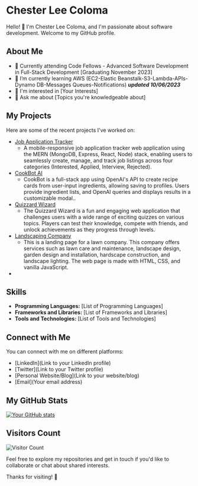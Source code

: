 # Chester Lee Coloma

Hello! 👋 I'm Chester Lee Coloma, and I'm passionate about software development. Welcome to my GitHub profile.

## About Me

* 💼 Currently attending Code Fellows - Advanced Software Development in Full-Stack Development \[Graduating November 2023\]
* 🌱 I’m currently learning AWS (EC2-Elastic Beanstalk-S3-Lambda-APIs-Dynamo DB-Messages Queues-Notifications) ***updated 10/06/2023***
* 🤔 I'm interested in [Your Interests]
* 💬 Ask me about [Topics you're knowledgeable about]

## My Projects

Here are some of the recent projects I've worked on:

* [Job Application Tracker](https://job-application-tracker-app.netlify.app/)
    * A mobile-responsive job application tracker web application using the MERN (MongoDB, Express, React, Node) stack, enabling users to seamlessly create, manage, and track job listings across four categories (Interested, Applied, Interview, Rejected).
* [CookBot AI](https://cookbot-ai-app.netlify.app/)
    * CookBot is a full-stack app using OpenAI's API to create recipe cards from user-input ingredients, allowing saving to profiles. Users provide ingredient lists, and OpenAI queries and displays results in a customizable modal..
* [Quizzard Wizard](https://code-fellow-quizzards.github.io/quizzard-wizard/)
    * The Quizzard Wizard is a fun and engaging web application that challenges users with a wide range of exciting quizzes on various topics. Players can test their knowledge, compete with friends, and unlock achievements as they progress through levels.
* [Landscaping Company](https://cleecoloma.github.io/Landscaping-Company/)
    * This is a landing page for a lawn company. This company offers services such as lawn care and maintenance, landscape design, garden design and installation, hardscape construction, and landscape lighting. The web page is made with HTML, CSS, and vanilla JavaScript.
* 

## Skills

* **Programming Languages:** [List of Programming Languages]
* **Frameworks and Libraries:** [List of Frameworks and Libraries]
* **Tools and Technologies:** [List of Tools and Technologies]

## Connect with Me

You can connect with me on different platforms:

* \[LinkedIn\]\(Link to your LinkedIn profile\)
* \[Twitter\]\(Link to your Twitter profile\)
* \[Personal Website/Blog\]\(Link to your website/blog\)
* \[Email\]\(Your email address\)

## My GitHub Stats

[![Your GitHub stats](https://github-readme-stats.vercel.app/api?username=YourUsername&show_icons=true&theme=dark)](https://github.com/YourUsername)

## Visitors Count

![Visitor Count](https://profile-counter.glitch.me/YourUsername/count.svg)

Feel free to explore my repositories and get in touch if you'd like to collaborate or chat about shared interests.

Thanks for visiting! 🚀
